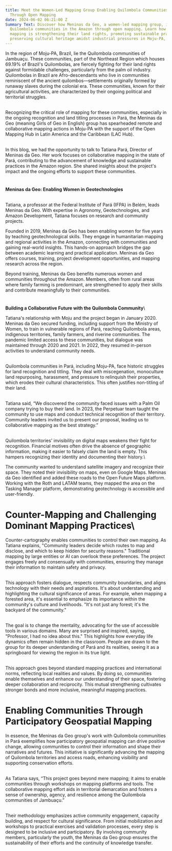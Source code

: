 ```yaml
---
title: Meet the Women-Led Mapping Group Enabling Quilombola Communities in the Amazon
  Through Open Mapping
date: 2024-06-02 06:21:00 Z
Summary Text: Discover how Meninas da Geo, a women-led mapping group, is enabling
  Quilombola communities in the Amazon through open mapping. Learn how participatory
  mapping is strengthening their land rights, promoting sustainable practices, and
  preserving cultural heritage amidst industrial pressures in Moju-PA, Brazil.
---
```


In the region of Moju-PA, Brazil, lie the Quilombola communities of Jambuaçu. These communities, part of the Northeast Region which houses 69.19% of Brazil's Quilombolas, are fiercely fighting for their land rights against formidable challenges, particularly from the palm oil industry. Quilombolas in Brazil are Afro-descendants who live in communities reminiscent of the ancient quilombos—settlements originally formed by runaway slaves during the colonial era. These communities, known for their agricultural activities, are characterized by their ongoing political and territorial struggles.

\
Recognizing the critical role of mapping for these communities, especially in the ongoing recognition and land titling processes in Pará, the Meninas da Geo (meaning Girls of Geo in English) group has spearheaded remote and collaborative mapping actions in Moju-PA with the support of the Open Mapping Hub in Latin America and the Caribbean (LAC Hub).

\
In this blog, we had the opportunity to talk to Tatiana Pará, Director of Meninas da Geo. Her work focuses on collaborative mapping in the state of Pará, contributing to the advancement of knowledge and sustainable practices in the Amazon region. She shared insights about the project's impact and the ongoing efforts to support these communities.

# 

**Meninas da Geo: Enabling Women in Geotechnologies**

\
Tatiana, a professor at the Federal Institute of Pará (IFPA) in Belém, leads Meninas da Geo. With expertise in Agronomy, Geotechnologies, and Amazon Development, Tatiana focuses on research and community projects.

Founded in 2019, Meninas da Geo has been enabling women for five years by teaching geotechnological skills. They engage in humanitarian mapping and regional activities in the Amazon, connecting with communities and gaining real-world insights. This hands-on approach bridges the gap between academic learning and practical application. Meninas da Geo offers courses, training, project development opportunities, and mapping research across the region.

Beyond training, Meninas da Geo benefits numerous women and communities throughout the Amazon. Members, often from rural areas where family farming is predominant, are strengthened to apply their skills and contribute meaningfully to their communities.

# 

**Building a Collaborative Future with the Quilombola Community**\\

Tatiana's relationship with Moju and the project began in January 2020. Meninas da Geo secured funding, including support from the Ministry of Women, to train in vulnerable regions of Pará, reaching Quilombola areas, indigenous territories, family farmers, and riverine communities. The pandemic limited access to these communities, but dialogue was maintained through 2020 and 2021. In 2022, they resumed in-person activities to understand community needs.

\
Quilombola communities in Pará, including Moju-PA, face historic struggles for land recognition and titling. They deal with miscegenation, monoculture land repurposing, harassment, and pressure to relinquish their properties, which erodes their cultural characteristics. This often justifies non-titling of their land.

\
Tatiana said, “We discovered the community faced issues with a Palm Oil company trying to buy their land. In 2023, the Perpetuar team taught the community to use maps and conduct technical recognition of their territory. Community leaders invited us to present our proposal, leading us to collaborative mapping as the best strategy.”

\
Quilombola territories' invisibility on digital maps weakens their fight for recognition. Financial motives often drive the absence of geographic information, making it easier to falsely claim the land is empty. This hampers recognizing their identity and documenting their history.\\

The community wanted to understand satellite imagery and recognize their space. They noted their invisibility on maps, even on Google Maps. Meninas da Geo identified and added these roads to the Open Future Maps platform. Working with the Roth and LATAM teams, they mapped the area on the Tasking Manager platform, demonstrating geotechnology is accessible and user-friendly.

# Counter-Mapping and Challenging Dominant Mapping Practices\\

Counter-cartography enables communities to control their own mapping. As Tatiana explains, "Community leaders decide which routes to map and disclose, and which to keep hidden for security reasons." Traditional mapping by large entities or AI can overlook these preferences. The project engages freely and consensually with communities, ensuring they manage their information to maintain safety and privacy.

\
This approach fosters dialogue, respects community boundaries, and aligns technology with their needs and aspirations. It's about understanding and highlighting the cultural significance of areas. For example, when mapping a forested area, it's essential to emphasize its importance within the community's culture and livelihoods. "It's not just any forest; it's the backyard of the community."

\
The goal is to change the mentality, advocating for the use of accessible tools in various domains. Many are surprised and inspired, saying, "Professor, I had no idea about this." This highlights how everyday life dynamics often remain hidden in the classroom. People are drawn to the group for its deeper understanding of Pará and its realities, seeing it as a springboard for viewing the region in its true light.

\
This approach goes beyond standard mapping practices and international norms, reflecting local realities and values. By doing so, communities enable themselves and enhance our understanding of their space, fostering deeper collaboration and reciprocity. This mutual strengthening cultivates stronger bonds and more inclusive, meaningful mapping practices.

# Enabling Communities Through Participatory Geospatial Mapping

In essence, the Meninas da Geo group's work with Quilombola communities in Pará exemplifies how participatory geospatial mapping can drive positive change, allowing communities to control their information and shape their narratives and futures. This initiative is significantly advancing the mapping of Quilombola territories and access roads, enhancing visibility and supporting conservation efforts.

\
As Tatiana says, “This project goes beyond mere mapping; it aims to enable communities through workshops on mapping platforms and tools. The collaborative mapping effort aids in territorial demarcation and fosters a sense of ownership, agency, and resilience among the Quilombola communities of Jambuaçu.”

\
Their methodology emphasizes active community engagement, capacity building, and respect for cultural significance. From initial mobilization and workshops to practical exercises and validation processes, every step is designed to be inclusive and participatory. By involving community members, particularly the youth, the Meninas da Geo group ensures the sustainability of their efforts and the continuity of knowledge transfer.